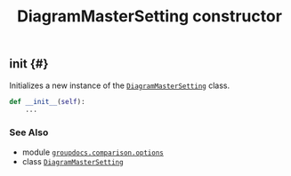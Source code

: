 ﻿---
title: DiagramMasterSetting constructor
second_title: GroupDocs.Comparison for Python via .NET API References
description: 
type: docs
url: /python-net/groupdocs.comparison.options/diagrammastersetting/__init__/
is_root: false
weight: 10
---

## __init__ {#}

Initializes a new instance of the [`DiagramMasterSetting`](/comparison/python-net/groupdocs.comparison.options/diagrammastersetting) class.



```python
def __init__(self):
    ...
```





### See Also
* module [`groupdocs.comparison.options`](../../)
* class [`DiagramMasterSetting`](/comparison/python-net/groupdocs.comparison.options/diagrammastersetting)
